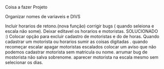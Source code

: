 Coisa a fazer Projeto

Organizar nomes de variaveis e DIVS 


Incluir horarios de retono.(nova função)
corrigir bugs ( quando seleiona e escala não some).
Deixar editavel os horarios e motoristas. SOLUCIONADO :)
Colocar opção para excluir cadastro de motoristas e do de horas.
Quando cadastrar um motorista ou horarios sumir as coisas digitadas .
quando recomeçar escalar apagar motoristas escalados
colocar um aviso que não podemos cadastrar motorista sem matricula ou nome.
arrumar bug de mostorista não salva sobrenome. 
aparecer motorista na escala mesmo sem selecionar os dias.

